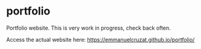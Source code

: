 # portfolio
Portfolio website. This is very work in progress, check back often.

Access the actual website here: https://emmanuelcruzat.github.io/portfolio/
